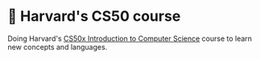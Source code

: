 # 🏫 Harvard's CS50 course

Doing Harvard's [CS50x Introduction to Computer Science](https://cs50.harvard.edu/x/) course to learn new concepts and languages.
